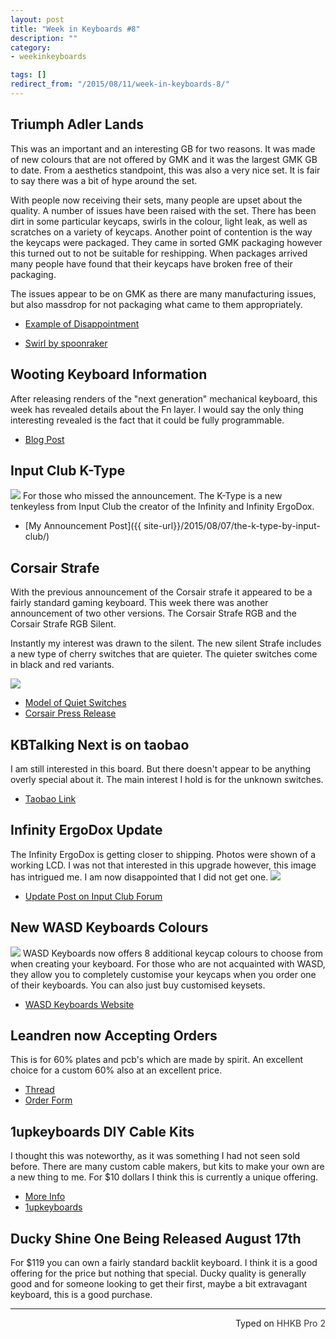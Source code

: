 ```yaml
---
layout: post
title: "Week in Keyboards #8"
description: ""
category: 
- weekinkeyboards

tags: []
redirect_from: "/2015/08/11/week-in-keyboards-8/"
---
```


## Triumph Adler Lands
This was an important and an interesting GB for two reasons. It was made of new colours that are not offered by GMK and it was the largest GMK GB to date. From a aesthetics standpoint, this was also a very nice set. It is fair to say there was a bit of hype around the set.

With people now receiving their sets, many people are upset about the quality. A number of issues have been raised with the set. There has been dirt in some particular keycaps, swirls in the colour, light leak, as well as scratches on a variety of keycaps. Another point of contention is the way the keycaps were packaged. They came in sorted GMK packaging however this turned out to not be suitable for reshipping. When packages arrived many people have found that their keycaps have broken free of their packaging.      

The issues appear to be on GMK as there are many manufacturing issues, but also massdrop for not packaging what came to them appropriately.

* [Example of Disappointment](https://www.reddit.com/r/MechanicalKeyboards/comments/3g6e7o/photos_yet_another_triumph_adler_post/)

* [Swirl by spoonraker](http://i.imgur.com/e53iBF7.jpg)

## Wooting Keyboard Information
After releasing renders of the "next generation" mechanical keyboard, this week has revealed details about the Fn layer.
I would say the only thing interesting revealed is the fact that it could be fully programmable.

* [Blog Post](http://blog.wooting.nl/mechanical-keyboard-shortcuts-functions/)

## Input Club K-Type
![]({{site-url}}/assets/ktype/2-5.jpg)
For those who missed the announcement. The K-Type is a new tenkeyless from Input Club the creator of the Infinity and Infinity ErgoDox.

* [My Announcement Post]({{ site-url}}/2015/08/07/the-k-type-by-input-club/)

## Corsair Strafe
With the previous announcement of the Corsair strafe it appeared to be a fairly standard gaming keyboard. This week there was another announcement of two other versions. The Corsair Strafe RGB and the Corsair Strafe RGB Silent.   

Instantly my interest was drawn to the silent. The new silent Strafe includes a new type of cherry switches that are quieter. The quieter switches come in black and red variants.

![](https://i.imgur.com/JXcHVwv.jpg)

* [Model of Quiet Switches](https://sketchfab.com/models/4f4cfbf9f50949b193ab99e43f4ca23d)
* [Corsair Press Release](http://www.corsair.com/en-gb/company/press-release/corsair-evolves-gaming-arsenal-with-new-rgb-keyboards-mice-and-headsets)

## KBTalking Next is on taobao
I am still interested in this board. But there doesn't appear to be anything overly special about it. The main interest I hold is for the unknown switches.

* [Taobao Link](http://m.intl.taobao.com/detail/detail.html?spm=a1z10.1-c.w4024-8172676247.1.UnQ9zm&id=520039714625&ns=1&abbucket=4&scene=taobao_shop)

## Infinity ErgoDox Update
The Infinity ErgoDox is getting closer to shipping. Photos were shown of a working LCD. I was not that interested in this upgrade however, this image has intrigued me. I am now disappointed that I did not get one.
![](http://i.imgur.com/m4wUiYI.jpg)

* [Update Post on Input Club Forum](http://input.club/forums/topic/infinity-ergodox-update)

## New WASD Keyboards Colours
![](http://i.imgur.com/3BcBVLG.jpg)
WASD Keyboards now offers 8 additional keycap colours to choose from when creating your keyboard. For those who are not acquainted with WASD, they allow you to completely customise your keycaps when you order one of their keyboards. You can also just buy customised keysets.

* [WASD Keyboards Website](http://wasdkeyboards.com/)

## Leandren now Accepting Orders
This is for 60% plates and pcb's which are made by spirit. An excellent choice for a custom 60% also at an excellent price.

* [Thread](https://geekhack.org/index.php?topic=73666.0)
* [Order Form](https://docs.google.com/forms/d/1ts9khP0tRTpNAoLo0ScHSUr2TApofe6v8bjE_kb0KGQ/viewform)

## 1upkeyboards DIY Cable Kits	
I thought this was noteworthy, as it was something I had not seen sold before. There are many custom cable makers, but kits to make your own are a new thing to me. For $10 dollars I think this is currently a unique offering.

* [More Info](http://redd.it/3ge6ld)
* [1upkeyboards](http://1upkeyboards.com/product_info.php?cPath=23_27&products_id=97)

## Ducky Shine One Being Released August 17th 
For $119 you can own a fairly standard backlit keyboard. I think it is a good offering for the price but nothing that special. Ducky quality is generally good and for someone looking to get their first, maybe a bit extravagant keyboard, this is a good purchase.

---------------------------------
 <p style="text-align: right" title="Equipped with Hasu's alternative controller">Typed on <font color="#373737">HHKB Pro 2</font></p>
